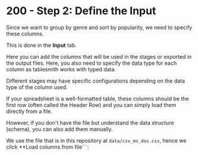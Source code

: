 # 200 - Step 2: Define the Input

Since we want to group by genre and sort by popularity, we need to specify these columns.

This is done in the **Input** tab.

Here you can add the columns that will be used in the stages or exported in the output files. Here, you also need to specify the data type for each column as tablesmith works with typed data.

Different stages may have specific configurations depending on the data type of the column used.

If your spreadsheet is a well-formatted table, these columns should be the first row (often called the Header Row) and you can simply load them directly from a file.

However, if you don't have the file but understand the data structure (schema), you can also add them manually.

We use the file that is in this repository at ```data/csv_ms_dos.csv```, hence we click **Load columns from file```:



